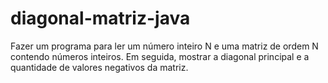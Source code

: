 # diagonal-matriz-java
Fazer um programa para ler um número inteiro N e uma matriz de ordem N contendo números inteiros. Em seguida, mostrar a diagonal principal e a quantidade de valores negativos da matriz.
